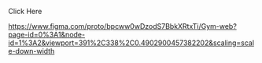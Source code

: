 
Click Here


https://www.figma.com/proto/bpcww0wDzodS7BbkXRtxTi/Gym-web?page-id=0%3A1&node-id=1%3A2&viewport=391%2C338%2C0.4902900457382202&scaling=scale-down-width
